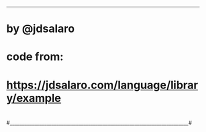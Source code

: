 ___________________________________________________________________________
#                                                                         #   
#  by @jdsalaro                                                           #   
#  code from:                                                             #  
#  https://jdsalaro.com/language/library/example
#                                                                         #   
#_________________________________________________________________________#


